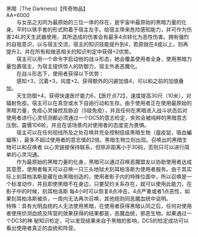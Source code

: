 <title>黑暗</title>
<meta name="GENERATOR" content="WinCHM">
<meta http-equiv="Content-Type" content="text/html; charset=gb2312">
<br>黑暗（The Darkness)【传奇物品】
<br>AA+6000
<br>　　与女巫之刃同为最原始的三位一体的存在，是宇宙中最原始的黑暗力量的化身。平时以铁手套的形式附着于宿主左手。给宿主带来危险感知能力，并可作为伤害24L的天生武器使用，其所造成的伤害会有最多4点转化为恶性伤害。拥有强烈的自我意识，以与宿主交流，宿主的知识技能提升到4，若原就在4或以上，则再提升2。并在所有和做恶相关的知识判定中获得+2优势。
<br>　　宿主可以用一个命令字启动他的战斗形态，她会覆盖使用者全身，使用黑暗力量包裹宿主，为宿主提供惊人的防御力，宿主外表恶魔化。
<br>　　在战斗形态下，使用者获得以下优势：
<br>　　感知+3，沉着+3，风度+2。获得额外的闪避加值4，可以和之前的加值叠加。
<br>　　天生防御+4，获得快速医疗能力6，【医疗点72】，速度提高30尺（10米），对辐射免疫。宿主可以在真空或水下自由行动和生存。由于使用者正在使用最原始的黑暗力量，免疫心灵操控及胁迫（S级免疫），并且任何在黑暗进入战斗状态后对使用者进行心灵侦测都必须通过一个DC5的意志检定，失败会被纯粹的黑暗意志压倒，震慑1D6轮，并且在该场景内对使用者的态度变为畏惧。
<br>　　宿主可以在任何视线所及之处召唤并完全控制低级黑暗生物（瘟疫鼠，吸血蝙蝠等），最多不超过使用者的意志值的2倍。黑暗生物立刻出现。召唤出的黑暗生物可以和召唤者 以心灵链接保持联系，但除非距离小于30码，否则只可以进行简单的心灵沟通。
<br>　　作为最原始的黑暗力量的化身，黑暗可以通过召唤恶魔盟友以协助使用者达成其意愿，使用者每天可以召唤一只三头地狱犬刻耳柏洛斯为使用者服务。由于其实际上刻耳柏洛斯是藏在由黑暗创造的，使用者影子内的特殊位面中，所以召唤是一个标准动作，并且即使黑暗不在身边，只要契约关系存在，就可以使用此能力。在影子中的时候，刻耳柏洛斯 每4小时可以恢复8点冲击，4点严重或者1点恶性，如果刻耳柏洛斯被杀，一周内无法再次召唤，其他规则同恶魔血统中说明。
<br>    特殊：具有光明血统的人无法使用黑暗，在使用者获得黑暗认同之后，任何对使用者使用侦测血统及阵营的效果获得的结果都是，恶魔血统，邪恶生物。如果通过一个DC3的神 秘知识检定，可以发现结果来自于黑暗的影响，DC5的检定成功可以看出使用者真正的血统和阵营。
<br>